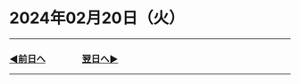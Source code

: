 # 2024年02月20日（火）

---

### [◀️前日へ](https://github.com/yuasys/chatty-journal/blob/main/2024/02/2024-02-19.md)&emsp;&emsp;&emsp;&emsp;[翌日へ▶️](https://github.com/yuasys/chatty-journal/blob/main/2024/02/2024-02-21.md)

---
